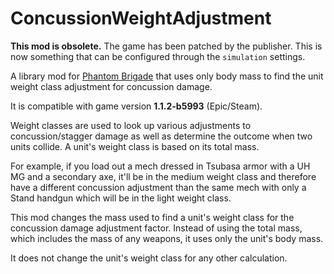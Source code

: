 # ConcussionWeightAdjustment

**This mod is obsolete.** The game has been patched by the publisher. This is now something that can be configured through the `simulation` settings.

A library mod for [Phantom Brigade](https://braceyourselfgames.com/phantom-brigade/) that uses only body mass to find the unit weight class adjustment for concussion damage.

It is compatible with game version **1.1.2-b5993** (Epic/Steam).

Weight classes are used to look up various adjustments to concussion/stagger damage as well as determine the outcome when two units collide. A unit's weight class is based on its total mass.

For example, if you load out a mech dressed in Tsubasa armor with a UH MG and a secondary axe, it'll be in the medium weight class and therefore have a different concussion adjustment than the same mech with only a Stand handgun which will be in the light weight class.

This mod changes the mass used to find a unit's weight class for the concussion damage adjustment factor. Instead of using the total mass, which includes the mass of any weapons, it uses only the unit's body mass.

It does not change the unit's weight class for any other calculation.
